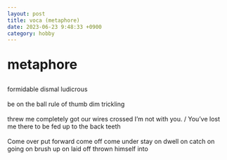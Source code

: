 ```yaml
---
layout: post
title: voca (metaphore)
date: 2023-06-23 9:48:33 +0900
category: hobby
---
```

<p style="font-size:30px;"><b> metaphore </b></p>
formidable
dismal
ludicrous
<br/>
<br/>
be on the ball
rule of thumb
dim
trickling
<br/>
<br/>
threw me completely
got our wires crossed
I’m not with you. / You’ve lost me there
to be fed up to the back teeth
<br/>
<br/>
Come over
put forward
come off
come under
stay on
dwell on
catch on
going on
brush up on
laid off 
thrown himself into